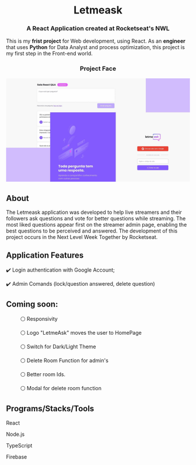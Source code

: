 <div align="left"><center><h1>Letmeask</h1></center></div>
<div align="left"><center><h3>A React Application created at Rocketseat's NWL</h3></center></div>


This is my **frist project** for Web development, using React. 
As an **engineer** that uses **Python** for Data Analyst and process optimization, this project is my first step in the Front-end world.


<div align="left"><center><h3>Project Face</h3></center></div>

<img src="https://github.com/LuizHumphries/LetmeAsk/blob/9df09bc51c62dda998e86b2796e464f65debfe05/Homepage.jpg" alt="Design preview for the Letmeask landing page for NWL Application" style="max-width:100%;">

## About

The Letmeask application was developed to help live streamers and their followers ask questions and vote for better questions while streaming. The most liked questions appear first on the streamer admin page, enabling the best questions to be perceived and answered. The development of this project occurs in the Next Level Week Together by Rocketseat.

## Application Features

<p>✔️ Login authentication with Google Account;</p>
<p>✔️ Admin Comands (lock/question answered, delete question)</p>

## Coming soon:

<p>&ensp;&ensp;&ensp;&ensp;&ensp; ⚪ Responsivity</p>
<p>&ensp;&ensp;&ensp;&ensp;&ensp; ⚪ Logo "LetmeAsk" moves the user to HomePage </p>
<p>&ensp;&ensp;&ensp;&ensp;&ensp; ⚪ Switch for Dark/Light Theme</p>
<p>&ensp;&ensp;&ensp;&ensp;&ensp; ⚪ Delete Room Function for admin's</p>
<p>&ensp;&ensp;&ensp;&ensp;&ensp; ⚪ Better room Ids.</p>
<p>&ensp;&ensp;&ensp;&ensp;&ensp; ⚪ Modal for delete room function</p>

## Programs/Stacks/Tools

<p>React </p>
<p>Node.js </p>
<p>TypeScript </p>
<p>Firebase </p>

